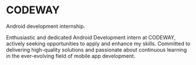 # CODEWAY
Android development internship.

Enthusiastic and dedicated Android Development intern at CODEWAY, actively seeking opportunities to apply and enhance my skills. Committed to delivering high-quality solutions and passionate about continuous learning in the ever-evolving field of mobile app development.

